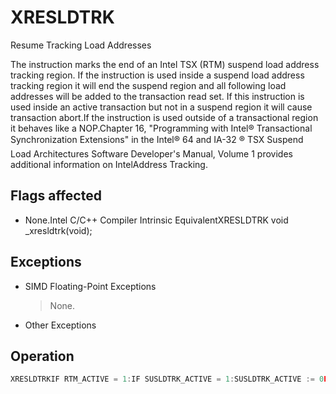 # XRESLDTRK

Resume Tracking Load Addresses

The instruction marks the end of an Intel TSX (RTM) suspend load address tracking region.
If the instruction is used inside a suspend load address tracking region it will end the suspend region and all following load addresses will be added to the transaction read set.
If this instruction is used inside an active transaction but not in a suspend region it will cause transaction abort.If the instruction is used outside of a transactional region it behaves like a NOP.Chapter 16, "Programming with Intel® Transactional Synchronization Extensions" in the Intel® 64 and IA-32 ® TSX Suspend Load Architectures Software Developer's Manual, Volume 1 provides additional information on IntelAddress Tracking.

## Flags affected

- None.Intel C/C++ Compiler Intrinsic EquivalentXRESLDTRK void _xresldtrk(void);

## Exceptions

- SIMD Floating-Point Exceptions
  > None.
- Other Exceptions

## Operation

```C
XRESLDTRKIF RTM_ACTIVE = 1:IF SUSLDTRK_ACTIVE = 1:SUSLDTRK_ACTIVE := 0ELSE:RTM_ABORTELSE:NOP
```
